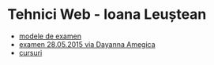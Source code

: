 # Tehnici Web - Ioana Leuștean

- [modele de examen](https://www.dropbox.com/sh/3hvqxiwysjys4k4/AADnKXkMP5jcUjSWHS6j1XAwa?dl=0)
- [examen 28.05.2015 via Dayanna Amegica](https://www.dropbox.com/s/3imp3fbm77dcb0t/subiect.jpg?dl=0)
- [cursuri](https://sites.google.com/site/igleustean/teaching/tehnici-web)
